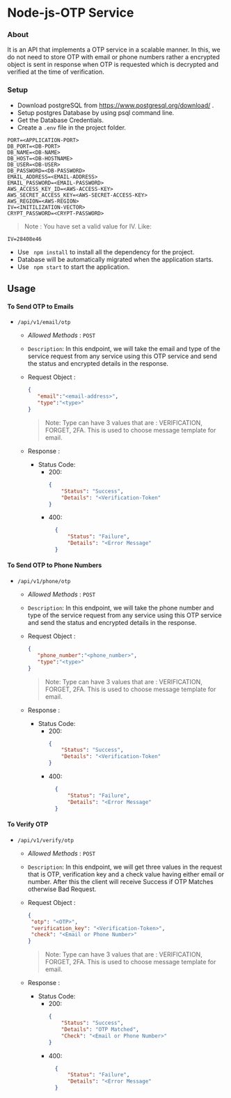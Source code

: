 # Node-js-OTP Service

### About

It is an API that implements a OTP service in a scalable manner. In this, we do not need to store OTP with email or phone numbers rather a encrypted object is sent in response when OTP is requested which is decrypted and verified at the time of verification.

### Setup

- Download postgreSQL from https://www.postgresql.org/download/ .
- Setup postgres Database by using psql command line.
- Get the Database Credentials.
- Create a ```.env``` file in the project folder. 

```
PORT=<APPLICATION-PORT>
DB_PORT=<DB-PORT>
DB_NAME=<DB-NAME>
DB_HOST=<DB-HOSTNAME>
DB_USER=<DB-USER>
DB_PASSWORD=<DB-PASSWORD>
EMAIL_ADDRESS=<EMAIL-ADDRESS>          
EMAIL_PASSWORD=<EMAIL-PASSWORD>
AWS_ACCESS_KEY_ID=<AWS-ACCESS-KEY>
AWS_SECRET_ACCESS_KEY=<AWS-SECRET-ACCESS-KEY>
AWS_REGION=<AWS-REGION>
IV=<INITILIZATION-VECTOR>
CRYPT_PASSWORD=<CRYPT-PASSWORD>
```
  > Note : You have set a valid value for IV. Like:
  ```
  IV=28408e46
  ```
- Use ` npm install` to install all the dependency for the project.
- Database will be automatically migrated when the application starts.
- Use ` npm start` to start the application.

## Usage

#### To Send OTP to Emails

- `/api/v1/email/otp` 
  - _Allowed Methods_ : `POST`
  - `Description`: In this endpoint, we will take the email and type of the service request from any service using this OTP service and send the status and encrypted details in the response.
  - Request Object :
     ```json
    {
        "email":"<email-address>",
        "type":"<type>"
    }
    ```
    > Note: Type can have 3 values that are : VERIFICATION, FORGET, 2FA. This is used to choose message template for email. 

  - Response :
    - Status Code:
      - 200: 
        ```json
        {
            "Status": "Success",
            "Details": "<Verification-Token"
        }
        ```
      - 400:
          ```json
            {
                "Status": "Failure",
                "Details": "<Error Message"
            }
           ```
      
#### To Send OTP to Phone Numbers

- `/api/v1/phone/otp` 
  - _Allowed Methods_ : `POST`
  - `Description`: In this endpoint, we will take the phone number and type of the service request from any service using this OTP service and send the status and encrypted details in the response.
  - Request Object :
     ```json
    {
        "phone_number":"<phone_number>",
        "type":"<type>"
    }
    ```
    > Note: Type can have 3 values that are : VERIFICATION, FORGET, 2FA. This is used to choose message template for email. 

  - Response :
    - Status Code:
      - 200: 
        ```json
        {
            "Status": "Success",
            "Details": "<Verification-Token"
        }
        ```
      - 400:
          ```json
            {
                "Status": "Failure",
                "Details": "<Error Message"
            }
           ```
          
 #### To Verify OTP

- `/api/v1/verify/otp` 
  - _Allowed Methods_ : `POST`
  - `Description`: In this endpoint, we will get three values in the request that is OTP, verification key and a check value having either email or number. After this the client will receive Success if OTP Matches otherwise Bad Request.
  - Request Object :
     ```json
    {
      "otp": "<OTP>",
      "verification_key": "<Verification-Token>",
      "check": "<Email or Phone Number>"
    }
    ```
    > Note: Type can have 3 values that are : VERIFICATION, FORGET, 2FA. This is used to choose message template for email. 

  - Response :
    - Status Code:
      - 200: 
        ```json
        {
            "Status": "Success",
            "Details": "OTP Matched",
            "Check": "<Email or Phone Number>"
        }
        ```
      - 400:
          ```json
            {
                "Status": "Failure",
                "Details": "<Error Message"
            }
           ```
            
